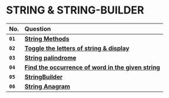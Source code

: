 # STRING & STRING-BUILDER

| No. | Question |
| :----- | :------- |
| **`01`** | [**String Methods**](https://github.com/nayanR3/SkillMineCodes/blob/master/SkillMineCodes/StringFolder/StringDemo.cs) | 
| **`02`** | [**Toggle the letters of string & display**](https://github.com/nayanR3/SkillMineCodes/blob/master/SkillMineCodes/StringFolder/CharToggle.cs) | 
| **`03`** | [**String palindrome**](https://github.com/nayanR3/SkillMineCodes/blob/master/SkillMineCodes/StringFolder/Palindrome.cs) | 
| **`04`** | [**Find the occurrence of word in the given string**](https://github.com/nayanR3/SkillMineCodes/blob/master/SkillMineCodes/StringFolder/CharacterCount.cs) | 
| **`05`** | [**StringBuilder**](https://github.com/nayanR3/SkillMineCodes/blob/master/SkillMineCodes/StringFolder/SBDemo.cs) | 
| **`06`** | [**String Anagram**](https://github.com/nayanR3/SkillMineCodes/blob/master/SkillMineCodes/StringFolder/Anagram.cs) | 